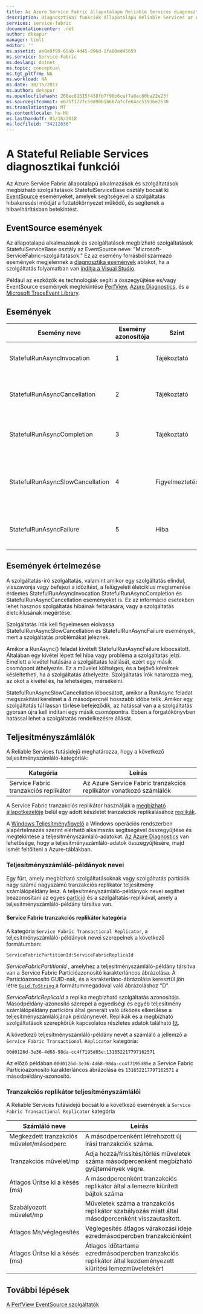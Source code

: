 ```yaml
---
title: Az Azure Service Fabric állapotalapú Reliable Services diagnosztika |} Microsoft Docs
description: Diagnosztikai funkciók állapotalapú Reliable Services az Azure Service Fabric
services: service-fabric
documentationcenter: .net
author: dkkapur
manager: timlt
editor: ''
ms.assetid: ae0e8f99-69ab-4d45-896d-1fa80ed45659
ms.service: Service-Fabric
ms.devlang: dotnet
ms.topic: conceptual
ms.tgt_pltfrm: NA
ms.workload: NA
ms.date: 10/15/2017
ms.author: dekapur
ms.openlocfilehash: 268ec61515f438fb7f98b6cef7a8ec60ba22e23f
ms.sourcegitcommit: eb75f177fc59d90b1b667afcfe64ac51936e2638
ms.translationtype: MT
ms.contentlocale: hu-HU
ms.lasthandoff: 05/16/2018
ms.locfileid: "34212636"
---
```

# <a name="diagnostic-functionality-for-stateful-reliable-services"></a>A Stateful Reliable Services diagnosztikai funkciói
Az Azure Service Fabric állapotalapú alkalmazások és szolgáltatások megbízható szolgáltatások StatefulServiceBase osztály bocsát ki [EventSource](https://msdn.microsoft.com/library/system.diagnostics.tracing.eventsource.aspx) eseményeket, amelyek segítségével a szolgáltatás hibakeresési módját a futtatókörnyezet működő, és segítenek a hibaelhárításban betekintést.

## <a name="eventsource-events"></a>EventSource események
Az állapotalapú alkalmazások és szolgáltatások megbízható szolgáltatások StatefulServiceBase osztály az EventSource neve: "Microsoft-ServiceFabric-szolgáltatások." Ez az esemény forrásból származó események megjelennek a [diagnosztika események](service-fabric-diagnostics-how-to-monitor-and-diagnose-services-locally.md#view-service-fabric-system-events-in-visual-studio) ablakot, ha a szolgáltatás folyamatban van [indítja a Visual Studio](service-fabric-debugging-your-application.md).

Például az eszközök és technológiák segíti a összegyűjtése és/vagy EventSource események megtekintése [PerfView](http://www.microsoft.com/download/details.aspx?id=28567), [Azure Diagnostics](../cloud-services/cloud-services-dotnet-diagnostics.md), és a [Microsoft TraceEvent Library](http://www.nuget.org/packages/Microsoft.Diagnostics.Tracing.TraceEvent).

## <a name="events"></a>Események
| Esemény neve | Esemény azonosítója | Szint | Esemény leírása |
| --- | --- | --- | --- |
| StatefulRunAsyncInvocation |1 |Tájékoztató |Amikor a szolgáltatás RunAsync feladat elindítva |
| StatefulRunAsyncCancellation |2 |Tájékoztató |Amikor a szolgáltatás RunAsync feladat meg lett szakítva |
| StatefulRunAsyncCompletion |3 |Tájékoztató |Amikor a szolgáltatás RunAsync feladat befejeződött. |
| StatefulRunAsyncSlowCancellation |4 |Figyelmeztetés |Amikor a szolgáltatás RunAsync feladat megszakításának befejezéséhez túl sokáig tart |
| StatefulRunAsyncFailure |5 |Hiba |Amikor a szolgáltatás RunAsync tevékenység kivételt jelez. |

## <a name="interpret-events"></a>Események értelmezése
A szolgáltatás-író szolgáltatás, valamint amikor egy szolgáltatás elindul, visszavonja vagy befejezi a időzítést, a felügyeleti életciklus megismerése érdemes StatefulRunAsyncInvocation StatefulRunAsyncCompletion és StatefulRunAsyncCancellation eseményeket is. Ez az információ esetekben lehet hasznos szolgáltatás hibáinak feltárására, vagy a szolgáltatás életciklusának megértése.

Szolgáltatás írók kell figyelmesen elolvassa StatefulRunAsyncSlowCancellation és StatefulRunAsyncFailure események, mert a szolgáltatás problémákat jeleznek.

Amikor a RunAsync() feladat kivételt StatefulRunAsyncFailure kibocsátott. Általában egy kivétel lépett fel hiba vagy probléma a szolgáltatás jelzi. Emellett a kivétel hatására a szolgáltatás leállását, ezért egy másik csomópont áthelyezés. Ez a művelet költséges, és a bejövő kérelmek késleltetheti, ha a szolgáltatás áthelyezte. Szolgáltatás írók határozza meg, az okot a kivétel és, ha lehetséges, mérsékelni.

StatefulRunAsyncSlowCancellation kibocsátott, amikor a RunAsync feladat megszakítási kérelmet a 4 másodpercnél hosszabb időbe telik. Amikor egy szolgáltatás túl lassan törlése befejeződik, az hatással van a a szolgáltatás gyorsan újra kell indítani egy másik csomópontra. Ebben a forgatókönyvben hatással lehet a szolgáltatás rendelkezésre állását.

## <a name="performance-counters"></a>Teljesítményszámlálók
A Reliable Services futásidejű meghatározza, hogy a következő teljesítményszámláló-kategóriák:

| Kategória | Leírás |
| --- | --- |
| Service Fabric tranzakciós replikátor |Az Azure Service Fabric tranzakciós replikátor vonatkozó számlálók |

A Service Fabric tranzakciós replikátor használják a [megbízható állapotkezelője](service-fabric-reliable-services-reliable-collections-internals.md) belül egy adott készletét tranzakciók replikálásához [replikák](service-fabric-concepts-replica-lifecycle.md). 

A [Windows Teljesítményfigyelő](https://technet.microsoft.com/library/cc749249.aspx) a Windows operációs rendszerben alapértelmezés szerint elérhető alkalmazás segítségével összegyűjtése és megtekintése a teljesítményszámláló-adatokat. [Az Azure Diagnostics](../cloud-services/cloud-services-dotnet-diagnostics.md) van lehetősége, hogy a teljesítményszámláló-adatok összegyűjtésére, majd ismét feltölteni a Azure-táblákban.

### <a name="performance-counter-instance-names"></a>Teljesítményszámláló-példányok nevei
Egy fürt, amely megbízható szolgáltatásoknak vagy szolgáltatás partíciók nagy számú nagyszámú tranzakciós replikátor teljesítmény számlálópéldány lesz. A teljesítményszámláló-példányok nevei segíthet beazonosítani az egyes [partíció](service-fabric-concepts-partitioning.md) és a szolgáltatás-replikával, amely a teljesítményszámláló-példány társítva van.

#### <a name="service-fabric-transactional-replicator-category"></a>Service Fabric tranzakciós replikátor kategória
A kategória `Service Fabric Transactional Replicator`, a teljesítményszámláló-példányok nevei szerepelnek a következő formátumban:

`ServiceFabricPartitionId:ServiceFabricReplicaId`

*ServiceFabricPartitionId* , amelyhez a teljesítményszámláló-példány társítva van a Service Fabric Partícióazonosító karakterláncos ábrázolása. A Partícióazonosító GUID-nak, és a karakterlánc-ábrázolása keresztül jön létre [ `Guid.ToString` ](https://msdn.microsoft.com/library/97af8hh4.aspx) a formátummegadóval való ábrázoláshoz "D".

*ServiceFabricReplicaId* a replika megbízható szolgáltatás azonosítója. Másodpéldány-azonosító szerepel a egyediségi és egyéb teljesítmény számlálópéldány partícióra által generált való ütközés elkerülése a teljesítményszámlálójának példánynevét. Replikák és a megbízható szolgáltatások szerepkörük kapcsolatos részletes adatok található [Itt](service-fabric-concepts-replica-lifecycle.md).

A következő teljesítményszámláló-példány nevét a számláló a jellemző a `Service Fabric Transactional Replicator` kategória:

`00d0126d-3e36-4d68-98da-cc4f7195d85e:131652217797162571`

Az előző példában `00d0126d-3e36-4d68-98da-cc4f7195d85e` a Service Fabric Partícióazonosító karakterláncos ábrázolása és `131652217797162571` a másodpéldány-azonosító.

### <a name="transactional-replicator-performance-counters"></a>Tranzakciós replikátor teljesítményszámlálói

A Reliable Services futásidejű bocsát ki a következő események a `Service Fabric Transactional Replicator` kategória

 Számláló neve | Leírás |
| --- | --- |
| Megkezdett tranzakciós művelet/másodperc | A másodpercenként létrehozott új írási tranzakciók száma.|
| Tranzakciós művelet/mp | Adja hozzá/frissítés/törlés műveletek száma másodpercenként megbízható gyűjtemények végre.|
| Átlagos Ürítse ki a késés (ms) | A másodpercenként tranzakciós replikátor által a lemezre kiürített bájtok száma |
| Szabályozott művelet/mp | Műveletek száma a tranzakciós replikátor szabályozás miatt által másodpercenként visszautasított. |
| Átlagos Ms/véglegesítés | Véglegesítés átlagos várakozási ideje ezredmásodpercben tranzakciónként |
| Átlagos Ürítse ki a késés (ms) | Átlagos időtartama ezredmásodpercben tranzakciós replikátor által kezdeményezett kiürítési lemezműveletekért |

## <a name="next-steps"></a>További lépések
[A PerfView EventSource szolgáltatók](https://blogs.msdn.microsoft.com/vancem/2012/07/09/introduction-tutorial-logging-etw-events-in-c-system-diagnostics-tracing-eventsource/)
